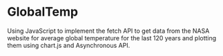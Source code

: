 # GlobalTemp
Using JavaScript to implement the fetch API to get data from the NASA website for average global temperature for the last 120 years and plotting them using chart.js and Asynchronous API.  

